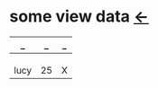 # some view data  [←](../index.md)

| _ | _ | _ |
|:---:|:---:|:---:|
| []() | []() | []() |
| []() | []() | []() |
| []() | []() | []() |
| lucy | 25 | X |
